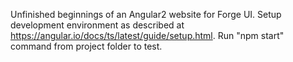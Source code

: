 Unfinished beginnings of an Angular2 website for Forge UI.  Setup development environment as described at https://angular.io/docs/ts/latest/guide/setup.html.  Run "npm start" command from project folder to test.
